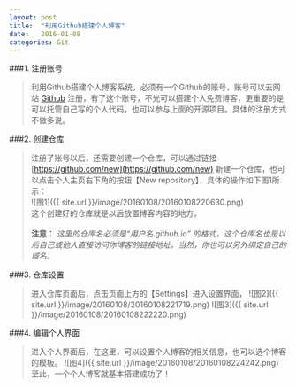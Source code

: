 ```yaml
---
layout: post
title:  "利用Github搭建个人博客"
date:   2016-01-08
categories: Git
---
```


###1. 注册账号
>利用Github搭建个人博客系统，必须有一个Github的账号，账号可以去网站 [Github](https://github.com/) 注册，有了这个账号，不光可以搭建个人免费博客，更重要的是可以托管自己写的个人代码，也可以参与上面的开源项目。具体的注册方式不做多说。

###2. 创建仓库
>注册了账号以后，还需要创建一个仓库，可以通过链接 [https://github.com/new](https://github.com/new) 新建一个仓库，也可以点击个人主页右下角的按钮【New repository】，具体的操作如下图1所示：<br />
![图1]({{ site.url }}/image/20160108/20160108220630.png)<br />
这个创建好的仓库就是以后放置博客内容的地方。<br /><br />
**注意：** *这里的仓库名必须是“用户名.github.io” 的格式，这个仓库名也是以后自己或他人直接访问你博客的链接地址。当然，你也可以另外绑定自己的域名。*

###3. 仓库设置
>进入仓库页面后，点击页面上方的【Settings】进入设置界面，
![图2]({{ site.url }}/image/20160108/20160108221719.png)
![图3]({{ site.url }}/image/20160108/20160108222220.png)<br />

###4. 编辑个人界面
>进入个人界面后，在这里，可以设置个人博客的相关信息，也可以选个博客的模板。
![图4]({{ site.url }}/image/20160108/20160108224242.png)<br />
至此，一个个人博客就基本搭建成功了！
